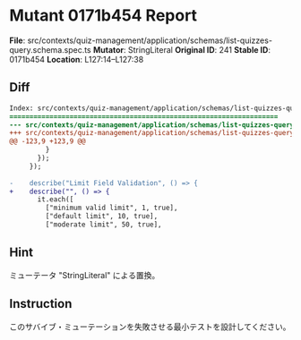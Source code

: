 # Mutant 0171b454 Report

**File**: src/contexts/quiz-management/application/schemas/list-quizzes-query.schema.spec.ts
**Mutator**: StringLiteral
**Original ID**: 241
**Stable ID**: 0171b454
**Location**: L127:14–L127:38

## Diff

```diff
Index: src/contexts/quiz-management/application/schemas/list-quizzes-query.schema.spec.ts
===================================================================
--- src/contexts/quiz-management/application/schemas/list-quizzes-query.schema.spec.ts	original
+++ src/contexts/quiz-management/application/schemas/list-quizzes-query.schema.spec.ts	mutated #241
@@ -123,9 +123,9 @@
         }
       });
     });
 
-    describe("Limit Field Validation", () => {
+    describe("", () => {
       it.each([
         ["minimum valid limit", 1, true],
         ["default limit", 10, true],
         ["moderate limit", 50, true],
```

## Hint

ミューテータ "StringLiteral" による置換。

## Instruction

このサバイブ・ミューテーションを失敗させる最小テストを設計してください。
